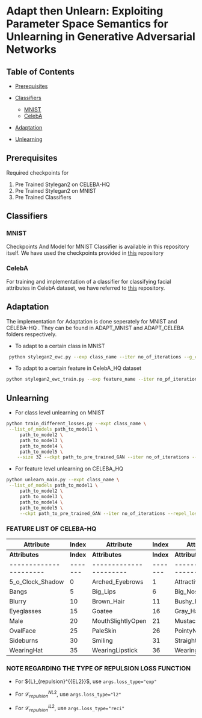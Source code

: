
# Adapt then Unlearn: Exploiting Parameter Space Semantics for Unlearning in Generative Adversarial Networks




## Table of Contents


- [Prerequisites](#prerequisites)
- [Classifiers](#classifiers)
  - [MNIST](#mnist)
  - [CelebA](#celeba)
- [Adaptation](#adaptation)
  
- [Unlearning](#unlearning)




## Prerequisites
Required checkpoints for 
1. Pre Trained Stylegan2 on CELEBA-HQ
2. Pre Trained Stylegan2 on MNIST
3. Pre Trained Classifiers


## Classifiers

### MNIST
Checkpoints And Model for MNIST Classifier is available in this repository itself. We have used the checkpoints provided in [this](https://github.com/csinva/gan-vae-pretrained-pytorch/tree/master/mnist_classifier) repository

### CelebA

For training and implementation of a classifier for classifying facial attributes in CelebA dataset, we have referred to [this](https://github.com/rgkannan676/Recognition-and-Classification-of-Facial-Attributes/tree/main) repository. 


## Adaptation

The implementation for Adaptation is done seperately for MNIST and CELEBA-HQ . They can be found in ADAPT_MNIST and ADAPT_CELEBA folders respectively.

* To adapt to a certain class in MNIST

```bash
 python stylegan2_ewc.py --exp class_name --iter no_of_iterations --g_ckpt pre_trained_GAN_checkpoint --size 32 
 ```



* To adapt to a certain feature in CelebA_HQ dataset

```bash
python stylegan2_ewc_train.py --exp feature_name --iter no_pf_iterations --gan_ckpt path_to_pretrained_GAN 
```



## Unlearning

* For class level unlearning on MNIST

```bash
python train_different_losses.py --expt class_name \
 --list_of_models path_to_model1 \
     path_to_model2 \
     path_to_model3 \
     path_to_model4 \
     path_to_model5 \
    --size 32 --ckpt path_to_pre_trained_GAN --iter no_of_iterations --repel --gamma value_of_constant --loss_type type_of_loss_function

```
* For feature level unlearning on CELEBA_HQ
```bash
python unlearn_main.py --expt class_name \
 --list_of_models path_to_model1 \
     path_to_model2 \
     path_to_model3 \
     path_to_model4 \
     path_to_model5 \
     --ckpt path_to_pre_trained_GAN --iter no_of_iterations --repel_loss --gamma value_of_constant --loss_type type_of_loss_function


```
### FEATURE LIST OF CELEBA-HQ
| Attribute            | Index | Attribute            | Index | Attribute         | Index | Attribute           | Index | Attribute          | Index |
|----------------------|-------|----------------------|-------|-------------------|-------|---------------------|-------|--------------------|-------|
| **Attributes**       | **Index** | **Attributes**       | **Index** | **Attributes**    | **Index** | **Attributes**      | **Index** | **Attributes**    | **Index** |
|----------------------|-------|----------------------|-------|-------------------|-------|---------------------|-------|--------------------|-------|
| 5_o_Clock_Shadow     | 0     | Arched_Eyebrows      | 1     | Attractive        | 2     | Bags_Under_Eyes    | 3     | Bald               | 4     |
| Bangs                | 5     | Big_Lips             | 6     | Big_Nose           | 7     | Black_Hair         | 8     | Blond_Hair         | 9     |
| Blurry               | 10    | Brown_Hair           | 11    | Bushy_Eyebrows     | 12    | Chubby             | 13    | Double_Chin        | 14    |
| Eyeglasses           | 15    | Goatee               | 16    | Gray_Hair          | 17    | HeavyMakeup        | 18    | HighCheekbones     | 19    |
| Male                 | 20    | MouthSlightlyOpen    | 21    | Mustache           | 22    | NarrowEyes         | 23    | NoBeard            | 24    |
| OvalFace             | 25    | PaleSkin             | 26    | PointyNose         | 27    | RecedingHairline   | 28    | RosyCheeks         | 29    |
| Sideburns            | 30    | Smiling              | 31    | StraightHair       | 32    | WavyHair           | 33    | WearingEarrings    | 34    |
| WearingHat           | 35    | WearingLipstick      | 36    | WearingNecklace     | 37    | WearingNecktie     | 38    | Young              | 39    |




### NOTE REGARDING THE TYPE OF REPULSION LOSS FUNCTION
* For $\{L}_{repulsion}^{{EL2}}$, use ```args.loss_type="exp"```

* For $\mathcal{L}_{repulsion}^{{NL2}}$, use ```args.loss_type="l2"```
* For $\mathcal{L}_{repulsion}^{{IL2}}$, use ```args.loss_type="reci"```





